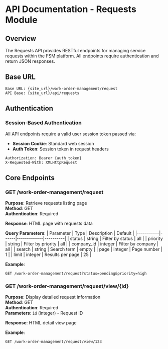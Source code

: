# API Documentation - Requests Module

## Overview
The Requests API provides RESTful endpoints for managing service requests within the FSM platform. All endpoints require authentication and return JSON responses.

## Base URL
```
Base URL: {site_url}/work-order-management/request
API Base: {site_url}/api/requests
```

## Authentication

### Session-Based Authentication
All API endpoints require a valid user session token passed via:
- **Session Cookie**: Standard web session
- **Auth Token**: Session token in request headers

```http
Authorization: Bearer {auth_token}
X-Requested-With: XMLHttpRequest
```

## Core Endpoints

### GET /work-order-management/request
**Purpose**: Retrieve requests listing page  
**Method**: GET  
**Authentication**: Required  

**Response**: HTML page with requests data

**Query Parameters**:
| Parameter | Type | Description | Default |
|-----------|------|-------------|----------|
| status | string | Filter by status | all |
| priority | string | Filter by priority | all |
| company_id | integer | Filter by company | all |
| search | string | Search term | empty |
| page | integer | Page number | 1 |
| limit | integer | Results per page | 25 |

**Example**:
```http
GET /work-order-management/request?status=pending&priority=high
```

### GET /work-order-management/request/view/{id}
**Purpose**: Display detailed request information  
**Method**: GET  
**Authentication**: Required  
**Parameters**: `id` (integer) - Request ID

**Response**: HTML detail view page

**Example**:
```http
GET /work-order-management/request/view/123
```